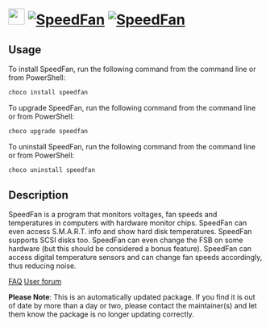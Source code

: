﻿# <img src="https://cdn.jsdelivr.net/gh/mkevenaar/chocolatey-packages@674a50b9bcfbfdf756e5473b9aecd8522675bc41/icons/speedfan.png" width="32" height="32"/> [![SpeedFan](https://img.shields.io/chocolatey/v/speedfan.svg?label=SpeedFan)](https://chocolatey.org/packages/speedfan) [![SpeedFan](https://img.shields.io/chocolatey/dt/speedfan.svg)](https://chocolatey.org/packages/speedfan)

## Usage
To install SpeedFan, run the following command from the command line or from PowerShell:
```powershell
choco install speedfan
```

To upgrade SpeedFan, run the following command from the command line or from PowerShell:
```powershell
choco upgrade speedfan
```

To uninstall SpeedFan, run the following command from the command line or from PowerShell:
```powershell
choco uninstall speedfan
```

## Description
SpeedFan is a program that monitors voltages, fan speeds and temperatures in computers with hardware monitor chips. SpeedFan can even access S.M.A.R.T. info and show hard disk temperatures. SpeedFan supports SCSI disks too. SpeedFan can even change the FSB on some hardware (but this should be considered a bonus feature). SpeedFan can access digital temperature sensors and can change fan speeds accordingly, thus reducing noise. 

[FAQ](http://www.almico.com/sffaq.php)
[User forum](http://www.almico.com/forumindex.php)

**Please Note**: This is an automatically updated package. If you find it is
out of date by more than a day or two, please contact the maintainer(s) and
let them know the package is no longer updating correctly.

